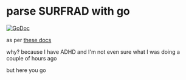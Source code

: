 # parse SURFRAD with go

[![GoDoc](https://godoc.org/git.tcp.direct/kayos/surfrad?status.svg)](https://pkg.go.dev/git.tcp.direct/kayos/surfrad)

as per [these docs](https://gml.noaa.gov/aftp/data/radiation/surfrad/Desert_Rock_NV/README)

why? because I have ADHD and I'm not even sure what I was doing a couple of hours ago

but here you go
